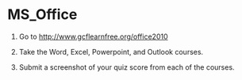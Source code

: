 # MS_Office

1. Go to http://www.gcflearnfree.org/office2010

2. Take the Word, Excel, Powerpoint, and Outlook courses.

3. Submit a screenshot of your quiz score from each of the courses.
